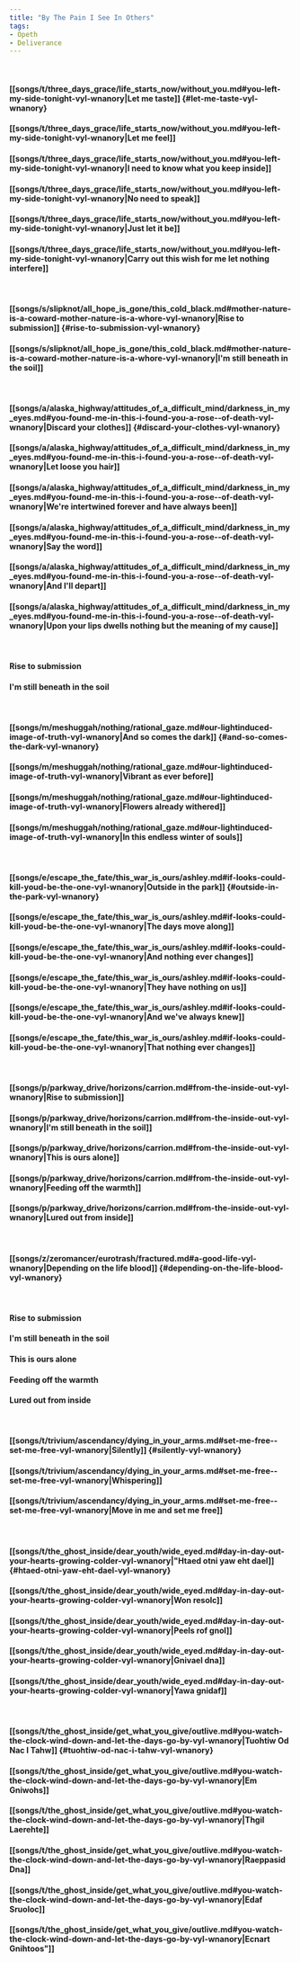 ```yaml
---
title: "By The Pain I See In Others"
tags:
- Opeth
- Deliverance
---
```

&nbsp;
#### [[songs/t/three_days_grace/life_starts_now/without_you.md#you-left-my-side-tonight-vyl-wnanory|Let me taste]] {#let-me-taste-vyl-wnanory}
#### [[songs/t/three_days_grace/life_starts_now/without_you.md#you-left-my-side-tonight-vyl-wnanory|Let me feel]]
#### [[songs/t/three_days_grace/life_starts_now/without_you.md#you-left-my-side-tonight-vyl-wnanory|I need to know what you keep inside]]
#### [[songs/t/three_days_grace/life_starts_now/without_you.md#you-left-my-side-tonight-vyl-wnanory|No need to speak]]
#### [[songs/t/three_days_grace/life_starts_now/without_you.md#you-left-my-side-tonight-vyl-wnanory|Just let it be]]
#### [[songs/t/three_days_grace/life_starts_now/without_you.md#you-left-my-side-tonight-vyl-wnanory|Carry out this wish for me let nothing interfere]]
&nbsp;
#### [[songs/s/slipknot/all_hope_is_gone/this_cold_black.md#mother-nature-is-a-coward-mother-nature-is-a-whore-vyl-wnanory|Rise to submission]] {#rise-to-submission-vyl-wnanory}
#### [[songs/s/slipknot/all_hope_is_gone/this_cold_black.md#mother-nature-is-a-coward-mother-nature-is-a-whore-vyl-wnanory|I'm still beneath in the soil]]
&nbsp;
#### [[songs/a/alaska_highway/attitudes_of_a_difficult_mind/darkness_in_my_eyes.md#you-found-me-in-this-i-found-you-a-rose--of-death-vyl-wnanory|Discard your clothes]] {#discard-your-clothes-vyl-wnanory}
#### [[songs/a/alaska_highway/attitudes_of_a_difficult_mind/darkness_in_my_eyes.md#you-found-me-in-this-i-found-you-a-rose--of-death-vyl-wnanory|Let loose you hair]]
#### [[songs/a/alaska_highway/attitudes_of_a_difficult_mind/darkness_in_my_eyes.md#you-found-me-in-this-i-found-you-a-rose--of-death-vyl-wnanory|We're intertwined forever and have always been]]
#### [[songs/a/alaska_highway/attitudes_of_a_difficult_mind/darkness_in_my_eyes.md#you-found-me-in-this-i-found-you-a-rose--of-death-vyl-wnanory|Say the word]]
#### [[songs/a/alaska_highway/attitudes_of_a_difficult_mind/darkness_in_my_eyes.md#you-found-me-in-this-i-found-you-a-rose--of-death-vyl-wnanory|And I'll depart]]
#### [[songs/a/alaska_highway/attitudes_of_a_difficult_mind/darkness_in_my_eyes.md#you-found-me-in-this-i-found-you-a-rose--of-death-vyl-wnanory|Upon your lips dwells nothing but the meaning of my cause]]
&nbsp;
#### Rise to submission
#### I'm still beneath in the soil
&nbsp;
#### [[songs/m/meshuggah/nothing/rational_gaze.md#our-lightinduced-image-of-truth-vyl-wnanory|And so comes the dark]] {#and-so-comes-the-dark-vyl-wnanory}
#### [[songs/m/meshuggah/nothing/rational_gaze.md#our-lightinduced-image-of-truth-vyl-wnanory|Vibrant as ever before]]
#### [[songs/m/meshuggah/nothing/rational_gaze.md#our-lightinduced-image-of-truth-vyl-wnanory|Flowers already withered]]
#### [[songs/m/meshuggah/nothing/rational_gaze.md#our-lightinduced-image-of-truth-vyl-wnanory|In this endless winter of souls]]
&nbsp;
#### [[songs/e/escape_the_fate/this_war_is_ours/ashley.md#if-looks-could-kill-youd-be-the-one-vyl-wnanory|Outside in the park]] {#outside-in-the-park-vyl-wnanory}
#### [[songs/e/escape_the_fate/this_war_is_ours/ashley.md#if-looks-could-kill-youd-be-the-one-vyl-wnanory|The days move along]]
#### [[songs/e/escape_the_fate/this_war_is_ours/ashley.md#if-looks-could-kill-youd-be-the-one-vyl-wnanory|And nothing ever changes]]
#### [[songs/e/escape_the_fate/this_war_is_ours/ashley.md#if-looks-could-kill-youd-be-the-one-vyl-wnanory|They have nothing on us]]
#### [[songs/e/escape_the_fate/this_war_is_ours/ashley.md#if-looks-could-kill-youd-be-the-one-vyl-wnanory|And we've always knew]]
#### [[songs/e/escape_the_fate/this_war_is_ours/ashley.md#if-looks-could-kill-youd-be-the-one-vyl-wnanory|That nothing ever changes]]
&nbsp;
#### [[songs/p/parkway_drive/horizons/carrion.md#from-the-inside-out-vyl-wnanory|Rise to submission]]
#### [[songs/p/parkway_drive/horizons/carrion.md#from-the-inside-out-vyl-wnanory|I'm still beneath in the soil]]
#### [[songs/p/parkway_drive/horizons/carrion.md#from-the-inside-out-vyl-wnanory|This is ours alone]]
#### [[songs/p/parkway_drive/horizons/carrion.md#from-the-inside-out-vyl-wnanory|Feeding off the warmth]]
#### [[songs/p/parkway_drive/horizons/carrion.md#from-the-inside-out-vyl-wnanory|Lured out from inside]]
&nbsp;
#### [[songs/z/zeromancer/eurotrash/fractured.md#a-good-life-vyl-wnanory|Depending on the life blood]] {#depending-on-the-life-blood-vyl-wnanory}
&nbsp;
#### Rise to submission
#### I'm still beneath in the soil
#### This is ours alone
#### Feeding off the warmth
#### Lured out from inside
&nbsp;
#### [[songs/t/trivium/ascendancy/dying_in_your_arms.md#set-me-free--set-me-free-vyl-wnanory|Silently]] {#silently-vyl-wnanory}
#### [[songs/t/trivium/ascendancy/dying_in_your_arms.md#set-me-free--set-me-free-vyl-wnanory|Whispering]]
#### [[songs/t/trivium/ascendancy/dying_in_your_arms.md#set-me-free--set-me-free-vyl-wnanory|Move in me and set me free]]
&nbsp;
#### [[songs/t/the_ghost_inside/dear_youth/wide_eyed.md#day-in-day-out-your-hearts-growing-colder-vyl-wnanory|"Htaed otni yaw eht dael]] {#htaed-otni-yaw-eht-dael-vyl-wnanory}
#### [[songs/t/the_ghost_inside/dear_youth/wide_eyed.md#day-in-day-out-your-hearts-growing-colder-vyl-wnanory|Won resolc]]
#### [[songs/t/the_ghost_inside/dear_youth/wide_eyed.md#day-in-day-out-your-hearts-growing-colder-vyl-wnanory|Peels rof gnol]]
#### [[songs/t/the_ghost_inside/dear_youth/wide_eyed.md#day-in-day-out-your-hearts-growing-colder-vyl-wnanory|Gnivael dna]]
#### [[songs/t/the_ghost_inside/dear_youth/wide_eyed.md#day-in-day-out-your-hearts-growing-colder-vyl-wnanory|Yawa gnidaf]]
&nbsp;
#### [[songs/t/the_ghost_inside/get_what_you_give/outlive.md#you-watch-the-clock-wind-down-and-let-the-days-go-by-vyl-wnanory|Tuohtiw Od Nac I Tahw]] {#tuohtiw-od-nac-i-tahw-vyl-wnanory}
#### [[songs/t/the_ghost_inside/get_what_you_give/outlive.md#you-watch-the-clock-wind-down-and-let-the-days-go-by-vyl-wnanory|Em Gniwohs]]
#### [[songs/t/the_ghost_inside/get_what_you_give/outlive.md#you-watch-the-clock-wind-down-and-let-the-days-go-by-vyl-wnanory|Thgil Laerehte]]
#### [[songs/t/the_ghost_inside/get_what_you_give/outlive.md#you-watch-the-clock-wind-down-and-let-the-days-go-by-vyl-wnanory|Raeppasid Dna]]
#### [[songs/t/the_ghost_inside/get_what_you_give/outlive.md#you-watch-the-clock-wind-down-and-let-the-days-go-by-vyl-wnanory|Edaf Sruoloc]]
#### [[songs/t/the_ghost_inside/get_what_you_give/outlive.md#you-watch-the-clock-wind-down-and-let-the-days-go-by-vyl-wnanory|Ecnart Gnihtoos"]]
